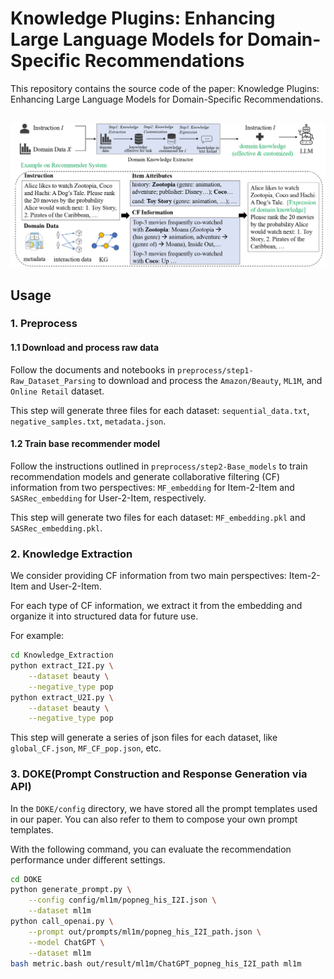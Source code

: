 # Knowledge Plugins: Enhancing Large Language Models for Domain-Specific Recommendations
This repository contains the source code of the paper: Knowledge Plugins: Enhancing Large Language Models for Domain-Specific Recommendations.

##
![](assets/framework.jpg)
## Usage
### 1. Preprocess

#### 1.1 Download and process raw data
Follow the documents and notebooks in `preprocess/step1-Raw_Dataset_Parsing` to download and process the `Amazon/Beauty`, `ML1M`, and `Online Retail` dataset.

This step will generate three files for each dataset: `sequential_data.txt`, `negative_samples.txt`, `metadata.json`.

#### 1.2 Train base recommender model
Follow the instructions outlined in `preprocess/step2-Base_models` to train recommendation models and generate collaborative filtering (CF) information from two perspectives: `MF_embedding` for Item-2-Item and `SASRec_embedding` for User-2-Item, respectively.

This step will generate two files for each dataset: `MF_embedding.pkl` and `SASRec_embedding.pkl`.

### 2. Knowledge Extraction
We consider providing CF information from two main perspectives: Item-2-Item and User-2-Item.

For each type of CF information, we extract it from the embedding and organize it into structured data for future use.

For example:
```bash
cd Knowledge_Extraction
python extract_I2I.py \
    --dataset beauty \
    --negative_type pop
python extract_U2I.py \
    --dataset beauty \
    --negative_type pop
```

This step will generate a series of json files for each dataset, like `global_CF.json`, `MF_CF_pop.json`, etc.

### 3. DOKE(Prompt Construction and Response Generation via API)

In the `DOKE/config` directory, we have stored all the prompt templates used in our paper. You can also refer to them to compose your own prompt templates.

With the following command, you can evaluate the recommendation performance under different settings.

```bash
cd DOKE
python generate_prompt.py \
    --config config/ml1m/popneg_his_I2I.json \
    --dataset ml1m
python call_openai.py \
    --prompt out/prompts/ml1m/popneg_his_I2I_path.json \
    --model ChatGPT \
    --dataset ml1m
bash metric.bash out/result/ml1m/ChatGPT_popneg_his_I2I_path ml1m
```